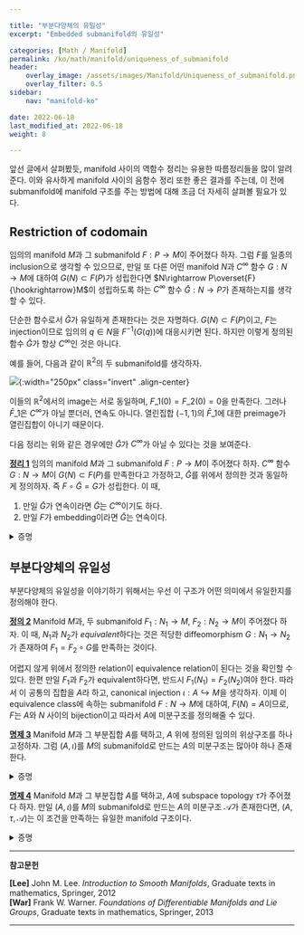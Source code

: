 ```yaml
---

title: "부분다양체의 유일성"
excerpt: "Embedded submanifold의 유일성"

categories: [Math / Manifold]
permalink: /ko/math/manifold/uniqueness_of_submanifold
header:
    overlay_image: /assets/images/Manifold/Uniqueness_of_submanifold.png
    overlay_filter: 0.5
sidebar: 
    nav: "manifold-ko"

date: 2022-06-18
last_modified_at: 2022-06-18
weight: 8

---
```


앞선 글에서 살펴봤듯, manifold 사이의 역함수 정리는 유용한 따름정리들을 많이 알려준다. 이와 유사하게 manifold 사이의 음함수 정리 또한 좋은 결과를 주는데, 이 전에 submanifold에 manifold 구조를 주는 방법에 대해 조금 더 자세히 살펴볼 필요가 있다.

## Restriction of codomain

임의의 manifold $M$과 그 submanifold $F:P\rightarrow M$이 주어졌다 하자. 그럼 $F$를 일종의 inclusion으로 생각할 수 있으므로, 만일 또 다른 어떤 manifold $N$과 $C^\infty$ 함수 $G:N\rightarrow M$에 대하여 $G(N)\subset F(P)$가 성립한다면 $N\rightarrow P\overset{F}{\hookrightarrow}M$이 성립하도록 하는 $C^\infty$ 함수 $\bar{G}:N\rightarrow P$가 존재하는지를 생각할 수 있다.

단순한 함수로서 $\bar{G}$가 유일하게 존재한다는 것은 자명하다. $G(N)\subset F(P)$이고, $F$는 injection이므로 임의의 $q\in N$을 $F^{-1}(G(q))$에 대응시키면 된다. 하지만 이렇게 정의된 함수 $\bar{G}$가 항상 $C^\infty$인 것은 아니다.

예를 들어, 다음과 같이 $\mathbb{R}^2$의 두 submanifold를 생각하자.

![](/assets/images//.png){:width="250px" class="invert" .align-center}

이들의 $\mathbb{R}^2$에서의 image는 서로 동일하며, $F\_1(0)=F\_2(0)=0$을 만족한다. 그러나 $\bar{F}\_1$은 $C^\infty$가 아닐 뿐더러, 연속도 아니다. 열린집합 $(-1,1)$의 $\bar{F}\_1$에 대한 preimage가 열린집합이 아니기 때문이다. 

다음 정리는 위와 같은 경우에만 $\bar{G}$가 $C^\infty$가 아닐 수 있다는 것을 보여준다.

<div class="proposition" markdown="1">

<ins id="thm1">**정리 1**</ins> 임의의 manifold $M$과 그 submanifold $F:P\rightarrow M$이 주어졌다 하자. $C^\infty$ 함수 $G:N\rightarrow M$이 $G(N)\subset F(P)$를 만족한다고 가정하고, $\bar{G}$를 위에서 정의한 것과 동일하게 정의하자. 즉 $F\circ\bar{G}=G$가 성립한다. 이 때, 

1. 만일 $\bar{G}$가 연속이라면 $\bar{G}$는 $C^\infty$이기도 하다.
2. 만일 $F$가 embedding이라면 $\bar{G}$는 연속이다.

</div>
<details class="proof" markdown="1">
<summary>증명</summary>

2번 명제는 자명하다. 

</details>

## 부분다양체의 유일성

부분다양체의 유일성을 이야기하기 위해서는 우선 이 구조가 어떤 의미에서 유일한지를 정의해야 한다.

<div class="definition" markdown="1">

<ins id="df2">**정의 2**</ins> Manifold $M$과, 두 submanifold $F_1:N_1\rightarrow M$, $F_2:N_2\rightarrow M$이 주어졌다 하자. 이 때, $N_1$과 $N_2$가 *equivalent*하다는 것은 적당한 diffeomorphism $G:N_1\rightarrow N_2$가 존재하여 $F_1=F_2\circ G$를 만족하는 것이다.

</div>

어렵지 않게 위에서 정의한 relation이 equivalence relation이 된다는 것을 확인할 수 있다. 한편 만일 $F_1$과 $F_2$가 equivalent하다면, 반드시 $F_1(N_1)=F_2(N_2)$여야 한다. 따라서 이 공통의 집합을 $A$라 하고, canonical injection $\iota:A\hookrightarrow M$을 생각하자. 이제 이 equivalence class에 속하는 submanifold $F:N\rightarrow M$에 대하여, $F(N)=A$이므로, $F$는 $A$와 $N$ 사이의 bijection이고 따라서 $A$에 미분구조를 정의해줄 수 있다. 

<div class="proposition" markdown="1">

<ins id="pp3">**명제 3**</ins> Manifold $M$과 그 부분집합 $A$를 택하고, $A$ 위에 정의된 임의의 위상구조를 하나 고정하자. 그럼 $(A,\iota)$를 $M$의 submanifold로 만드는 $A$의 미분구조는 많아야 하나 존재한다.

</div>
<details class="proof" markdown="1">
<summary>증명</summary>



</details>

<div class="proposition" markdown="1">

<ins id="pp4">**명제 4**</ins> Manifold $M$과 그 부분집합 $A$를 택하고, $A$에 subspace topology $\tau$가 주어졌다 하자. 만일 $(A,\iota)$를 $M$의 submanifold로 만드는 $A$의 미분구조 $\mathcal{A}$가 존재한다면, $(A,\tau,\mathcal{A})$는 이 조건을 만족하는 유일한 manifold 구조이다.

</div>
<details class="proof" markdown="1">
<summary>증명</summary>



</details>

---

**참고문헌**

**[Lee]** John M. Lee. *Introduction to Smooth Manifolds*, Graduate texts in mathematics, Springer, 2012  
**[War]** Frank W. Warner. *Foundations of Differentiable Manifolds and Lie Groups*, Graduate texts in mathematics, Springer, 2013    

---